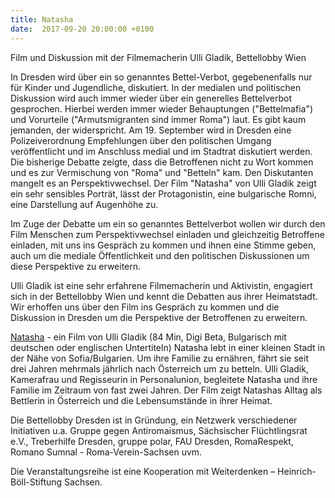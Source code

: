 ```yaml
---
title: Natasha
date:  2017-09-20 20:00:00 +0100
---
```


Film und Diskussion mit der Filmemacherin Ulli Gladik, Bettellobby Wien



In Dresden wird über ein so genanntes Bettel-Verbot, gegebenenfalls nur für Kinder und Jugendliche, diskutiert. In der medialen
und politischen Diskussion wird auch immer wieder über ein generelles Bettelverbot gesprochen. Hierbei werden immer wieder
Behauptungen ("Bettelmafia") und Vorurteile ("Armutsmigranten sind immer Roma") laut. Es gibt kaum jemanden, der widerspricht.
Am 19. September wird in Dresden eine Polizeiverordnung Empfehlungen über den politischen Umgang veröffentlicht und im Anschluss
medial und im Stadtrat diskutiert werden. Die bisherige Debatte zeigte, dass die Betroffenen nicht zu Wort kommen und es zur
Vermischung von "Roma" und "Betteln" kam. Den Diskutanten mangelt es an Perspektivwechsel. Der Film "Natasha" von Ulli Gladik
zeigt ein sehr sensibles Porträt, lässt der Protagonistin, eine bulgarische Romni, eine Darstellung auf Augenhöhe zu.


Im Zuge der Debatte um ein so genanntes Bettelverbot wollen wir durch den Film Menschen zum Perspektivwechsel einladen und
gleichzeitig Betroffene einladen, mit uns ins Gespräch zu kommen und ihnen eine Stimme geben, auch um die mediale Öffentlichkeit
und den politischen Diskussionen um diese Perspektive zu erweitern.


Ulli Gladik ist eine sehr erfahrene Filmemacherin und Aktivistin, engagiert sich in der Bettellobby Wien und kennt die Debatten
aus ihrer Heimatstadt. Wir erhoffen uns über den Film ins Gespräch zu kommen und die Diskussion in Dresden um die Perspektive
der Betroffenen zu erweitern.


<a href="http://www.natasha-der-film.at/?nID">Natasha</a> - ein Film von Ulli Gladik
(84 Min, Digi Beta, Bulgarisch mit deutschen oder englischen Untertiteln)
Natasha lebt in einer kleinen Stadt in der Nähe von Sofia/Bulgarien. Um ihre Familie zu ernähren, fährt sie seit drei Jahren
mehrmals jährlich nach Österreich um zu betteln. Ulli Gladik, Kamerafrau und Regisseurin in Personalunion, begleitete Natasha
und ihre Familie im Zeitraum von fast zwei Jahren. Der Film zeigt Natashas Alltag als Bettlerin in Österreich und die Lebensumstände
in ihrer Heimat.


Die Bettellobby Dresden ist in Gründung, ein Netzwerk verschiedener Initiativen u.a. Gruppe gegen Antiromaismus, Sächsischer
Flüchtlingsrat e.V., Treberhilfe Dresden, gruppe polar, FAU Dresden, RomaRespekt, Romano Sumnal - Roma-Verein-Sachsen uvm.


Die Veranstaltungsreihe ist eine Kooperation mit Weiterdenken – Heinrich-Böll-Stiftung Sachsen.

